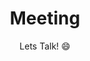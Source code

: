 ---
title: "Meeting"
subtitle: "Lets Talk! 😄"
# meta description
description: "Meeting"
draft: false
layout: "mymeeting"

---
